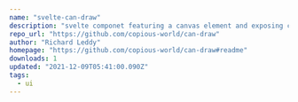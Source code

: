 ```yaml
---
name: "svelte-can-draw"
description: "svelte componet featuring a canvas element and exposing canvas drawing methods"
repo_url: "https://github.com/copious-world/can-draw"
author: "Richard Leddy"
homepage: "https://github.com/copious-world/can-draw#readme"
downloads: 1
updated: "2021-12-09T05:41:00.090Z"
tags: 
  - ui
---
```

